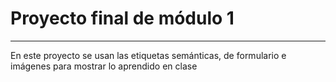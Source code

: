 # Proyecto final de módulo 1
-----
En este proyecto se usan las etiquetas semánticas, de formulario e imágenes para mostrar lo aprendido en clase
